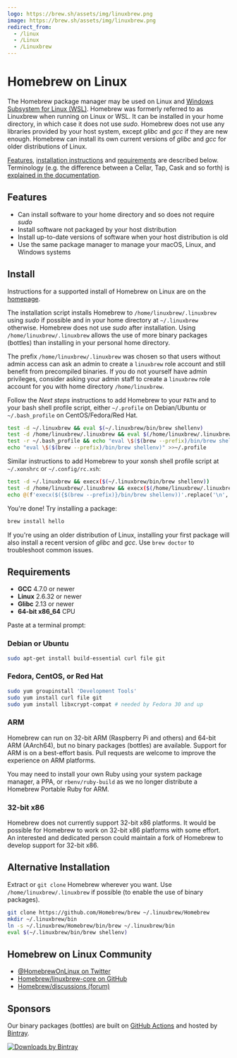 ```yaml
---
logo: https://brew.sh/assets/img/linuxbrew.png
image: https://brew.sh/assets/img/linuxbrew.png
redirect_from:
  - /linux
  - /Linux
  - /Linuxbrew
---
```


# Homebrew on Linux

The Homebrew package manager may be used on Linux and [Windows Subsystem for Linux (WSL)](https://docs.microsoft.com/en-us/windows/wsl/about). Homebrew was formerly referred to as Linuxbrew when running on Linux or WSL. It can be installed in your home directory, in which case it does not use *sudo*. Homebrew does not use any libraries provided by your host system, except *glibc* and *gcc* if they are new enough. Homebrew can install its own current versions of *glibc* and *gcc* for older distributions of Linux.

[Features](#features), [installation instructions](#install) and [requirements](#requirements) are described below. Terminology (e.g. the difference between a Cellar, Tap, Cask and so forth) is [explained in the documentation](Formula-Cookbook.md#homebrew-terminology).

## Features

+ Can install software to your home directory and so does not require *sudo*
+ Install software not packaged by your host distribution
+ Install up-to-date versions of software when your host distribution is old
+ Use the same package manager to manage your macOS, Linux, and Windows systems

## Install

Instructions for a supported install of Homebrew on Linux are on the [homepage](https://brew.sh).

The installation script installs Homebrew to `/home/linuxbrew/.linuxbrew` using *sudo* if possible and in your home directory at `~/.linuxbrew` otherwise. Homebrew does not use *sudo* after installation. Using `/home/linuxbrew/.linuxbrew` allows the use of more binary packages (bottles) than installing in your personal home directory.

The prefix `/home/linuxbrew/.linuxbrew` was chosen so that users without admin access can ask an admin to create a `linuxbrew` role account and still benefit from precompiled binaries. If you do not yourself have admin privileges, consider asking your admin staff to create a `linuxbrew` role account for you with home directory `/home/linuxbrew`.

Follow the *Next steps* instructions to add Homebrew to your `PATH` and to your bash shell profile script, either `~/.profile` on Debian/Ubuntu or `~/.bash_profile` on CentOS/Fedora/Red Hat.

```sh
test -d ~/.linuxbrew && eval $(~/.linuxbrew/bin/brew shellenv)
test -d /home/linuxbrew/.linuxbrew && eval $(/home/linuxbrew/.linuxbrew/bin/brew shellenv)
test -r ~/.bash_profile && echo "eval \$($(brew --prefix)/bin/brew shellenv)" >>~/.bash_profile
echo "eval \$($(brew --prefix)/bin/brew shellenv)" >>~/.profile
```
Similar instructions to add Homebrew to your xonsh shell profile script at `~/.xonshrc` or `~/.config/rc.xsh`:
```sh
test -d ~/.linuxbrew && execx($(~/.linuxbrew/bin/brew shellenv))
test -d /home/linuxbrew/.linuxbrew && execx($(/home/linuxbrew/.linuxbrew/bin/brew shellenv))
echo @(f'execx($({$(brew --prefix)}/bin/brew shellenv))'.replace('\n','')) >> ~/.xonshrc # or ~/.config/rc.xsh
```

You're done! Try installing a package:

```sh
brew install hello
```

If you're using an older distribution of Linux, installing your first package will also install a recent version of *glibc* and *gcc*. Use `brew doctor` to troubleshoot common issues.

## Requirements

+ **GCC** 4.7.0 or newer
+ **Linux** 2.6.32 or newer
+ **Glibc** 2.13 or newer
+ **64-bit x86_64** CPU

Paste at a terminal prompt:

### Debian or Ubuntu

```sh
sudo apt-get install build-essential curl file git
```

### Fedora, CentOS, or Red Hat

```sh
sudo yum groupinstall 'Development Tools'
sudo yum install curl file git
sudo yum install libxcrypt-compat # needed by Fedora 30 and up
```

### ARM

Homebrew can run on 32-bit ARM (Raspberry Pi and others) and 64-bit ARM (AArch64), but no binary packages (bottles) are available. Support for ARM is on a best-effort basis. Pull requests are welcome to improve the experience on ARM platforms.

You may need to install your own Ruby using your system package manager, a PPA, or `rbenv/ruby-build` as we no longer distribute a Homebrew Portable Ruby for ARM.

### 32-bit x86

Homebrew does not currently support 32-bit x86 platforms. It would be possible for Homebrew to work on 32-bit x86 platforms with some effort. An interested and dedicated person could maintain a fork of Homebrew to develop support for 32-bit x86.

## Alternative Installation

Extract or `git clone` Homebrew wherever you want. Use `/home/linuxbrew/.linuxbrew` if possible (to enable the use of binary packages).

```sh
git clone https://github.com/Homebrew/brew ~/.linuxbrew/Homebrew
mkdir ~/.linuxbrew/bin
ln -s ~/.linuxbrew/Homebrew/bin/brew ~/.linuxbrew/bin
eval $(~/.linuxbrew/bin/brew shellenv)
```

## Homebrew on Linux Community

- [@HomebrewOnLinux on Twitter](https://twitter.com/HomebrewOnLinux)
- [Homebrew/linuxbrew-core on GitHub](https://github.com/Homebrew/linuxbrew-core)
- [Homebrew/discussions (forum)](https://github.com/homebrew/discussions/discussions)

## Sponsors

Our binary packages (bottles) are built on [GitHub Actions](https://github.com/features/actions) and hosted by [Bintray](https://bintray.com/linuxbrew).

[![Downloads by Bintray](https://bintray.com/docs/images/downloads_by_bintray_96.png)](https://bintray.com/linuxbrew)
